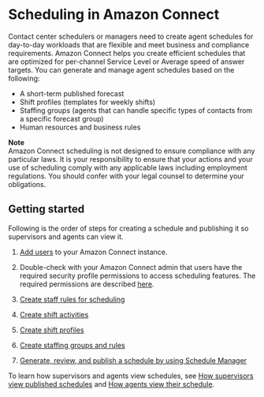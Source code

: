 # Scheduling in Amazon Connect<a name="scheduling"></a>

Contact center schedulers or managers need to create agent schedules for day\-to\-day workloads that are flexible and meet business and compliance requirements\. Amazon Connect helps you create efficient schedules that are optimized for per\-channel Service Level or Average speed of answer targets\. You can generate and manage agent schedules based on the following: 
+ A short\-term published forecast
+ Shift profiles \(templates for weekly shifts\)
+ Staffing groups \(agents that can handle specific types of contacts from a specific forecast group\)
+ Human resources and business rules

**Note**  
Amazon Connect scheduling is not designed to ensure compliance with any particular laws\. It is your responsibility to ensure that your actions and your use of scheduling comply with any applicable laws including employment regulations\. You should confer with your legal counsel to determine your obligations\.

## Getting started<a name="getting-started-scheduling"></a>

Following is the order of steps for creating a schedule and publishing it so supervisors and agents can view it\.

1. [Add users](user-management.md) to your Amazon Connect instance\.

1. Double\-check with your Amazon Connect admin that users have the required security profile permissions to access scheduling features\. The required permissions are described [here](required-optimization-permissions.md)\.

1. [Create staff rules for scheduling](scheduling-create-staff-rules.md)

1. [Create shift activities](scheduling-create-shift-activities.md)

1. [Create shift profiles](scheduling-create-shift-profiles.md)

1. [Create staffing groups and rules](scheduling-create-staffing-groups.md)

1. [Generate, review, and publish a schedule by using Schedule Manager](scheduling-publish-schedule.md)

To learn how supervisors and agents view schedules, see [How supervisors view published schedules](scheduling-view-schedule-supervisors.md) and [How agents view their schedule](scheduling-view-schedule-staff.md)\. 